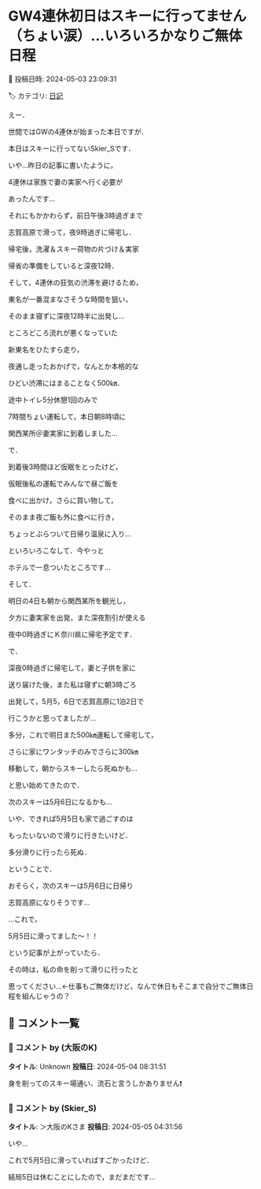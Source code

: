 # GW4連休初日はスキーに行ってません（ちょい涙）…いろいろかなりご無体日程

📅 投稿日時: 2024-05-03 23:09:31

🏷️ カテゴリ: [日記](cc4b5682fb7b8b144980957a978653fb0.md)

えー．


世間ではGWの4連休が始まった本日ですが．


本日はスキーに行ってないSkier_Sです．





いや…昨日の記事に書いたように，


4連休は家族で妻の実家へ行く必要が


あったんです…





それにもかかわらず，前日午後3時過ぎまで


志賀高原で滑って，夜9時過ぎに帰宅し．


帰宅後，洗濯＆スキー荷物の片づけ＆実家


帰省の準備をしていると深夜12時．





そして，4連休の狂気の渋滞を避けるため，


東名が一番混まなさそうな時間を狙い，


そのまま寝ずに深夜12時半に出発し…





ところどころ流れが悪くなっていた


新東名をひたすら走り，


夜通し走ったおかげで，なんとか本格的な


ひどい渋滞にはまることなく500㎞．


途中トイレ5分休憩1回のみで


7時間ちょい運転して，本日朝8時頃に


関西某所＠妻実家に到着しました…





で．


到着後3時間ほど仮眠をとったけど，


仮眠後私の運転でみんなで昼ご飯を


食べに出かけ，さらに買い物して，


そのまま夜ご飯も外に食べに行き，


ちょっとぶらついて日帰り温泉に入り…


といろいろこなして．今やっと


ホテルで一息ついたところです…





そして．


明日の4日も朝から関西某所を観光し，


夕方に妻実家を出発，また深夜割引が使える


夜中0時過ぎにＫ奈川県に帰宅予定です．





で．


深夜0時過ぎに帰宅して，妻と子供を家に


送り届けた後，また私は寝ずに朝3時ごろ


出発して，5月5，6日で志賀高原に1泊2日で


行こうかと思ってましたが…





多分，これで明日また500㎞運転して帰宅して，


さらに家にワンタッチのみでさらに300㎞


移動して，朝からスキーしたら死ぬかも…


と思い始めてきたので．


次のスキーは5月6日になるかも…





いや．できれば5月5日も家で過ごすのは


もったいないので滑りに行きたいけど．


多分滑りに行ったら死ぬ．





ということで．


おそらく，次のスキーは5月6日に日帰り


志賀高原になりそうです…





…これで，


5月5日に滑ってました～！！


という記事が上がっていたら．





その時は，私の命を削って滑りに行ったと


思ってください…←仕事もご無体だけど，なんで休日もそこまで自分でご無体日程を組んじゃうの？

## 💬 コメント一覧

### 💬 コメント by (大阪のK)
**タイトル**: Unknown
**投稿日**: 2024-05-04 08:31:51

身を削ってのスキー場通い、流石と言うしかありません❗

### 💬 コメント by (Skier_S)
**タイトル**: ＞大阪のKさま
**投稿日**: 2024-05-05 04:31:56

いや…

これで5月5日に滑っていればすごかったけど．

結局5日は休むことにしたので，まだまだです…

